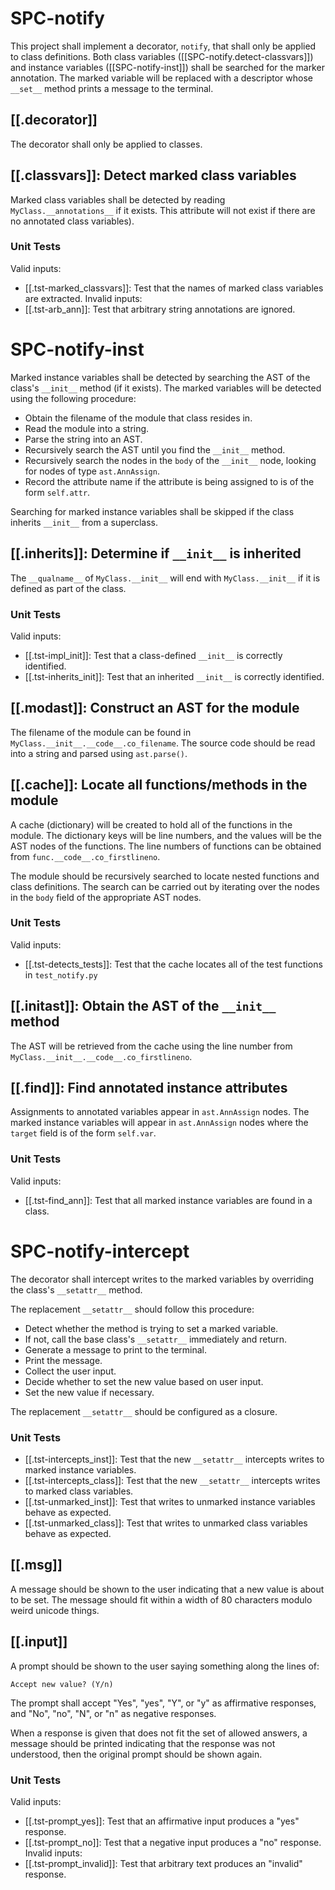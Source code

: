 # SPC-notify
This project shall implement a decorator, `notify`, that shall only be applied to class definitions. Both class variables ([[SPC-notify.detect-classvars]]) and instance variables ([[SPC-notify-inst]]) shall be searched for the marker annotation. The marked variable will be replaced with a descriptor whose `__set__` method prints a message to the terminal.

## [[.decorator]]
The decorator shall only be applied to classes.

## [[.classvars]]: Detect marked class variables
Marked class variables shall be detected by reading `MyClass.__annotations__` if it exists. This attribute will not exist if there are no annotated class variables).

### Unit Tests
Valid inputs:
- [[.tst-marked_classvars]]: Test that the names of marked class variables are extracted.
Invalid inputs:
- [[.tst-arb_ann]]: Test that arbitrary string annotations are ignored.


# SPC-notify-inst
Marked instance variables shall be detected by searching the AST of the class's `__init__` method (if it exists). The marked variables will be detected using the following procedure:
- Obtain the filename of the module that class resides in.
- Read the module into a string.
- Parse the string into an AST.
- Recursively search the AST until you find the `__init__` method.
- Recursively search the nodes in the `body` of the `__init__` node, looking for nodes of type `ast.AnnAssign`.
- Record the attribute name if the attribute is being assigned to is of the form `self.attr`.

Searching for marked instance variables shall be skipped if the class inherits `__init__` from a superclass.

## [[.inherits]]: Determine if `__init__` is inherited
The `__qualname__` of `MyClass.__init__` will end with `MyClass.__init__` if it is defined as part of the class.

### Unit Tests
Valid inputs:
- [[.tst-impl_init]]: Test that a class-defined `__init__` is correctly identified.
- [[.tst-inherits_init]]: Test that an inherited `__init__` is correctly identified.

## [[.modast]]: Construct an AST for the module
The filename of the module can be found in `MyClass.__init__.__code__.co_filename`. The source code should be read into a string and parsed using `ast.parse()`.

## [[.cache]]: Locate all functions/methods in the module
A cache (dictionary) will be created to hold all of the functions in the module. The dictionary keys will be line numbers, and the values will be the AST nodes of the functions. The line numbers of functions can be obtained from `func.__code__.co_firstlineno`.

The module should be recursively searched to locate nested functions and class definitions. The search can be carried out by iterating over the nodes in the `body` field of the appropriate AST nodes.

### Unit Tests
Valid inputs:
- [[.tst-detects_tests]]: Test that the cache locates all of the test functions in `test_notify.py`

## [[.initast]]: Obtain the AST of the `__init__` method
The AST will be retrieved from the cache using the line number from `MyClass.__init__.__code__.co_firstlineno`.

## [[.find]]: Find annotated instance attributes
Assignments to annotated variables appear in `ast.AnnAssign` nodes. The marked instance variables will appear in `ast.AnnAssign` nodes where the `target` field is of the form `self.var`.

### Unit Tests
Valid inputs:
- [[.tst-find_ann]]: Test that all marked instance variables are found in a class.


# SPC-notify-intercept
The decorator shall intercept writes to the marked variables by overriding the class's `__setattr__` method.

The replacement `__setattr__` should follow this procedure:
- Detect whether the method is trying to set a marked variable.
- If not, call the base class's `__setattr__` immediately and return.
- Generate a message to print to the terminal.
- Print the message.
- Collect the user input.
- Decide whether to set the new value based on user input.
- Set the new value if necessary.

The replacement `__setattr__` should be configured as a closure.

### Unit Tests
- [[.tst-intercepts_inst]]: Test that the new `__setattr__` intercepts writes to marked instance variables.
- [[.tst-intercepts_class]]: Test that the new `__setattr__` intercepts writes to marked class variables.
- [[.tst-unmarked_inst]]: Test that writes to unmarked instance variables behave as expected.
- [[.tst-unmarked_class]]: Test that writes to unmarked class variables behave as expected.

## [[.msg]]
A message should be shown to the user indicating that a new value is about to be set. The message should fit within a width of 80 characters modulo weird unicode things.

## [[.input]]
A prompt should be shown to the user saying something along the lines of:
```
Accept new value? (Y/n)
```
The prompt shall accept "Yes", "yes", "Y", or "y" as affirmative responses, and "No", "no", "N", or "n" as negative responses.

When a response is given that does not fit the set of allowed answers, a message should be printed indicating that the response was not understood, then the original prompt should be shown again.

### Unit Tests
Valid inputs:
- [[.tst-prompt_yes]]: Test that an affirmative input produces a "yes" response.
- [[.tst-prompt_no]]: Test that a negative input produces a "no" response.
Invalid inputs:
- [[.tst-prompt_invalid]]: Test that arbitrary text produces an "invalid" response.